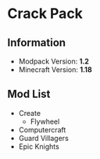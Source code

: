# Crack Pack

## Information

- Modpack Version: **1.2**
- Minecraft Version: **1.18**

## Mod List
 - Create
   - Flywheel
 - Computercraft
 - Guard Villagers
 - Epic Knights